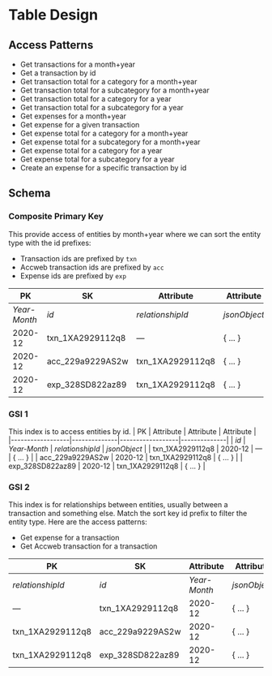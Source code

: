 # Table Design
## Access Patterns
- Get transactions for a month+year
- Get a transaction by id
- Get transaction total for a category for a month+year
- Get transaction total for a subcategory for a month+year
- Get transaction total for a category for a year
- Get transaction total for a subcategory for a year
- Get expenses for a month+year
- Get expense for a given transaction
- Get expense total for a category for a month+year
- Get expense total for a subcategory for a month+year
- Get expense total for a category for a year
- Get expense total for a subcategory for a year
- Create an expense for a specific transaction by id

## Schema
### Composite Primary Key
This provide access of entities by month+year where we can sort the entity type with the id prefixes:
- Transaction ids are prefixed by `txn`
- Accweb transaction ids are prefixed by `acc`
- Expense ids are prefixed by `exp`

| PK           | SK               | Attribute        | Attribute    |
|--------------|------------------|------------------|--------------|
| *Year-Month* | *id*             | *relationshipId* | *jsonObject* |
| 2020-12      | txn_1XA2929112q8 | —                | { ... }      |
| 2020-12      | acc_229a9229AS2w | txn_1XA2929112q8 | { ... }      |
| 2020-12      | exp_328SD822az89 | txn_1XA2929112q8 | { ... }      |

### GSI 1
This index is to access entities by id.
| PK               | Attribute    | Attribute        | Attribute    |
|------------------|--------------|------------------|--------------|
| *id*             | *Year-Month* | *relationshipId* | *jsonObject* |
| txn_1XA2929112q8 | 2020-12      | —                | { ... }      |
| acc_229a9229AS2w | 2020-12      | txn_1XA2929112q8 | { ... }      |
| exp_328SD822az89 | 2020-12      | txn_1XA2929112q8 | { ... }      |

### GSI 2
This index is for relationships between entities, usually between a transaction and something else. Match the sort key id prefix to filter the entity type. Here are the access patterns:
- Get expense for a transaction
- Get Accweb transaction for a transaction

| PK               | SK               | Attribute    | Attribute    |
|------------------|------------------|--------------|--------------|
| *relationshipId* | *id*             | *Year-Month* | *jsonObject* |
| —                | txn_1XA2929112q8 | 2020-12      | { ... }      |
| txn_1XA2929112q8 | acc_229a9229AS2w | 2020-12      | { ... }      |
| txn_1XA2929112q8 | exp_328SD822az89 | 2020-12      | { ... }      |
